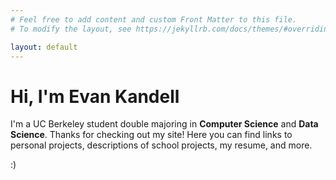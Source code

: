 ```yaml
---
# Feel free to add content and custom Front Matter to this file.
# To modify the layout, see https://jekyllrb.com/docs/themes/#overriding-theme-defaults

layout: default
---
```


# Hi, I'm Evan Kandell

I'm a UC Berkeley student double majoring in __Computer Science__ and __Data Science__. Thanks for checking out my site! Here you can find links to personal projects, descriptions of school projects, my resume, and more.

:)
